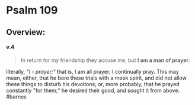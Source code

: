 # Psalm 109

## Overview:



#### v.4
>In return for my friendship they accuse me, but **I am a man of prayer**.

literally, *"I - prayer;"* that is, I am all prayer; I continually pray. This may mean, either, that he bore these trials with a meek spirit, and did not allow these things to disturb his devotions; or, more probably, that he prayed constantly "for them;" he desired their good, and sought it from above.
#barnes 

